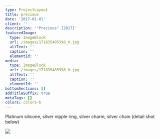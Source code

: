 ```yaml
---
type: ProjectLayout
title: precious
date: '2017-01-01'
client: ''
description: '"Precious" [2017]'
featuredImage:
  type: ImageBlock
  url: /images/171835485398_0.jpg
  altText: ''
  caption: ''
  elementId: ''
media:
  type: ImageBlock
  url: /images/171835485398_0.jpg
  altText: ''
  caption: ''
  elementId: ''
bottomSections: []
addTitleSuffix: true
metaTags: []
colors: colors-b
---
```

Platinum silicone, silver nipple ring, silver charm, silver chain (detail shot below)

![](/images/171835485398_1.jpg)
